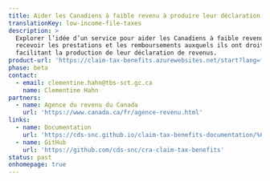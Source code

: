 ```yaml
---
title: Aider les Canadiens à faible revenu à produire leur déclaration fiscale
translationKey: low-income-file-taxes
description: >
  Explorer l’idée d’un service pour aider les Canadiens à faible revenu à
  recevoir les prestations et les remboursements auxquels ils ont droit en
  facilitant la production de leur déclaration de revenus.
product-url: 'https://claim-tax-benefits.azurewebsites.net/start?lang=fr'
phase: beta
contact:
  - email: clementine.hahn@tbs-sct.gc.ca
    name: Clementine Hahn
partners:
  - name: Agence du revenu du Canada
    url: 'https://www.canada.ca/fr/agence-revenu.html'
links: 
  - name: Documentation
    url: 'https://cds-snc.github.io/claim-tax-benefits-documentation/%C3%A0-propos-du-service-r%C3%A9clamation-d-avantages-fiscaux/'
  - name: GitHub
    url: 'https://github.com/cds-snc/cra-claim-tax-benefits'
status: past
onhomepage: true
---
```


